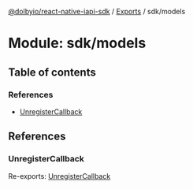[@dolbyio/react-native-iapi-sdk](../README.md) / [Exports](../modules.md) / sdk/models

# Module: sdk/models

## Table of contents

### References

- [UnregisterCallback](sdk_models.md#unregistercallback)

## References

### UnregisterCallback

Re-exports: [UnregisterCallback](../interfaces/sdk_models_UnregisterCallback.UnregisterCallback.md)
